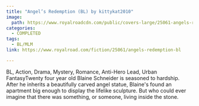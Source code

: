 ```yaml
---
title: "Angel’s Redemption (BL) by kittykat2010"
image:
  path: https://www.royalroadcdn.com/public/covers-large/25061-angels-redemption-bl.jpg
categories:
  - COMPLETED
tags:
  - BL/MLM
link: https://www.royalroad.com/fiction/25061/angels-redemption-bl

---
```

BL, Action, Drama, Mystery, Romance, Anti-Hero Lead, Urban FantasyTwenty four year old Blaine Schneider is seasoned to hardship. After he inherits a beautifully carved angel statue, Blaine's found an apartment big enough to display the lifelike sculpture. But who could ever imagine that there was something, or someone, living inside the stone.

